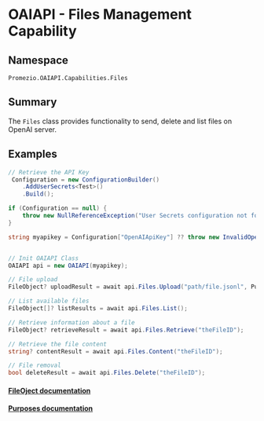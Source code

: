 # OAIAPI - Files Management Capability

## Namespace
`Promezio.OAIAPI.Capabilities.Files`

## Summary
The `Files` class provides functionality to send, delete and list files on OpenAI server.

## Examples

```csharp
// Retrieve the API Key
 Configuration = new ConfigurationBuilder()
    .AddUserSecrets<Test>()
    .Build();

if (Configuration == null) {
    throw new NullReferenceException("User Secrets configuration not found."); 
}

string myapikey = Configuration["OpenAIApiKey"] ?? throw new InvalidOperationException("API Key not found");


// Init OAIAPI Class
OAIAPI api = new OAIAPI(myapikey);

// File upload
FileObject? uploadResult = await api.Files.Upload("path/file.jsonl", Purposes.FINE_TUNE);

// List available files
FileObject[]? listResults = await api.Files.List();

// Retrieve information about a file
FileObject? retrieveResult = await api.Files.Retrieve("theFileID");

// Retrieve the file content
string? contentResult = await api.Files.Content("theFileID");

// File removal
bool deleteResult = await api.Files.Delete("theFileID");

```

#### [FileOject documentation](/api/Promezio.OAIAPI.Capabilities.Files.FileObject.html)
#### [Purposes documentation](/api/Promezio.OAIAPI.Capabilities.Files.Purposes.html)